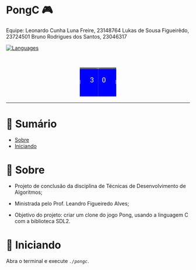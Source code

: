# PongC 🎮
Equipe:
Leonardo Cunha Luna Freire, 23148764
Lukas de Sousa Figueirêdo, 23724501
Bruno Rodrigues dos Santos, 23046317

[![Languages](https://img.shields.io/github/languages/count/leonardoclf/pongC?color=%231E90FF&style=flat-square)](#)

<br />
<p align="center">
   <img src="game.png" width="100"/>
</p>


---

# :pushpin: Sumário

* [Sobre](#rocket-features)
* [Iniciando](#runner-getting-started)


# :closed_book: Sobre

- Projeto de conclusão da disciplina de Técnicas de Desenvolvimento de Algoritmos; 
- Ministrada pelo Prof. Leandro Figueiredo Alves;

- Objetivo do projeto: criar um clone do jogo Pong, usando a linguagem C com a biblioteca SDL2. 


# :rocket: Iniciando

Abra o terminal e execute *``./pongc``*.
